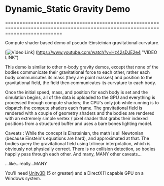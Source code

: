 
# Dynamic_Static Gravity Demo

================================================================================================================================

Compute shader based demo of pseudo-Einsteinian gravitational curvature.

[![Video Link](https://github.com/DynamicStatic/Gravity-Demo/blob/master/Assets/Resources/GravityScreen.PNG)]
(https://www.youtube.com/watch?v=Hz42sDJE2e4 "VIDEO LINK")

This demo is similar to other n-body gravity demos, except that none of the bodies communicate their gravitational force to each other, rather each body communicates its mass (they are point masses) and position to the gravitational field, the field then communicates its curvature to each body.

Once the initial speed, mass, and position for each body is set and the simulation begins, all of the data is uploaded to the GPU and everything is processed through compute shaders; the CPU's only job while running is to dispatch the compute shaders each frame.  The gravitational field is rendered with a couple of geometry shaders and the bodies are rendered with an extremely simple vertex / pixel shader that grabs their indexed positions from a structured buffer and uses a bare bones lighting model.

Caveats :
While the concept is Einsteinian, the math is all Newtonian (because Einstein's equations are hard), and approximated at that.
The bodies query the gravitational field using trilinear interpolation, which is obviously not physically correct.
There is no collision detection, so bodies happily pass through each other.
And many, MANY other caveats...

...like...really...MANY

You'll need [Unity3D](http://unity3d.com/) (5 or greater) and a DirectX11 capable GPU on a Windows system.
